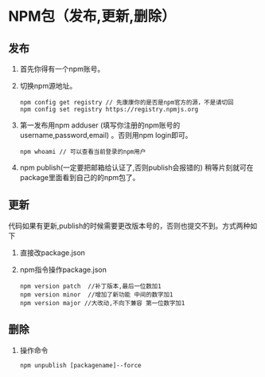 # NPM包（发布,更新,删除）

## 发布

1. 首先你得有一个npm账号。

2. 切换npm源地址。

   ```
   npm config get registry // 先康康你的是否是npm官方的源，不是请切回
   npm config set registry https://registry.npmjs.org
   ```

3. 第一发布用npm adduser (填写你注册的npm账号的username,password,email) 。否则用npm login即可。

   ``` 
   npm whoami // 可以查看当前登录的npm用户
   ```

4. npm publish(一定要把邮箱给认证了,否则publish会报错的) 稍等片刻就可在 package里面看到自己的的npm包了。

## 更新

代码如果有更新,publish的时候需要更改版本号的，否则也提交不到。方式两种如下

1. 直接改package.json

2. npm指令操作package.json

   ```
   npm version patch  //补丁版本,最后一位数加1 
   npm version minor  //增加了新功能 中间的数字加1
   npm version major //大改动,不向下兼容 第一位数字加1
   ```

## 删除

1. 操作命令

   ```
   npm unpublish [packagename]--force
   ```

   
